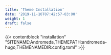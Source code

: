 ```yaml
---
title: 'Theme Installation'
date: '2019-11-10T07:42:57-03:00'
weight: 1
draft: false
---
```


{{< contentblock "installation" "SITENAME:Andromeda,THEMEPATH:andromeda-hugo,THEMENAMEDIR:config.toml" >}}
